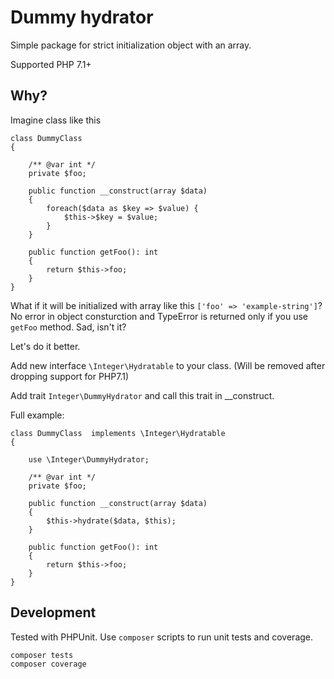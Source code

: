 # Dummy hydrator

Simple package for strict initialization object with an array.

Supported PHP 7.1+

## Why?

Imagine class like this
```
class DummyClass  
{

    /** @var int */
    private $foo;

    public function __construct(array $data)
    {
        foreach($data as $key => $value) {
            $this->$key = $value;
        }
    }

    public function getFoo(): int
    {
        return $this->foo;
    }
}
```

What if it will be initialized with array like this `['foo' => 'example-string']`?
No error in object consturction and TypeError is returned only if you use `getFoo` method.
Sad, isn't it?

Let's do it better.

Add new interface `\Integer\Hydratable` to your class. 
(Will be removed after dropping support for PHP7.1)

Add trait `Integer\DummyHydrator` and call this trait in __construct.

Full example:

```
class DummyClass  implements \Integer\Hydratable
{

    use \Integer\DummyHydrator;
    
    /** @var int */
    private $foo;

    public function __construct(array $data)
    {
        $this->hydrate($data, $this);
    }

    public function getFoo(): int
    {
        return $this->foo;
    }
}
```

## Development

Tested with PHPUnit. Use `composer` scripts to run unit tests and coverage.

```
composer tests
composer coverage
```
